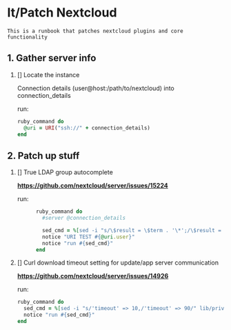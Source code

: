 # It/Patch Nextcloud

    This is a runbook that patches nextcloud plugins and core functionality

## 1. Gather server info

1. [] Locate the instance

   Connection details (user@host:/path/to/nextcloud) into connection_details

   run:
   ```ruby
   ruby_command do
     @uri = URI("ssh://" + connection_details)
   end
   ```

## 2. Patch up stuff

1. [] True LDAP group autocomplete

   **https://github.com/nextcloud/server/issues/15224**

   run:
   ```ruby
         ruby_command do
           #server @connection_details
   
           sed_cmd = %[sed -i "s/\$result = \$term . '\*';/\$result = '*' . \$term . '\*';/" apps/user_ldap/lib/Access.php]
           notice "URI TEST #{@uri.user}"
           notice "run #{sed_cmd}"
         end
   ```

2. [] Curl download timeout setting for update/app server communication

   **https://github.com/nextcloud/server/issues/14926**

   run:
   ```ruby
   ruby_command do
     sed_cmd = %[sed -i "s/'timeout' => 10,/'timeout' => 90/" lib/private/App/AppStore/Fetcher/Fetcher.php]
     notice "run #{sed_cmd}"
   end
   ```


